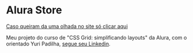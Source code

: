 # Alura Store

[Caso queiram da uma olhada no site só clicar aqui](https://alura-plus-ten-iota.vercel.app/)

Meu projeto do curso de "CSS Grid: simplificando layouts" da Alura, com o orientado Yuri Padilha, [segue seu Linkedin](https://www.linkedin.com/in/yuri-padilha/).
